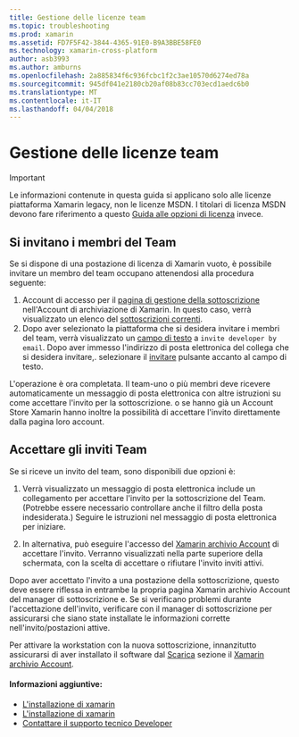 ```yaml
---
title: Gestione delle licenze team
ms.topic: troubleshooting
ms.prod: xamarin
ms.assetid: FD7F5F42-3844-4365-91E0-B9A3BBE58FE0
ms.technology: xamarin-cross-platform
author: asb3993
ms.author: amburns
ms.openlocfilehash: 2a885834f6c936fcbc1f2c3ae10570d6274ed78a
ms.sourcegitcommit: 945df041e2180cb20af08b83cc703ecd1aedc6b0
ms.translationtype: MT
ms.contentlocale: it-IT
ms.lasthandoff: 04/04/2018
---
```

# <a name="team-license-management"></a>Gestione delle licenze team

> [!IMPORTANT]
> Le informazioni contenute in questa guida si applicano solo alle licenze piattaforma Xamarin legacy, non le licenze MSDN. I titolari di licenza MSDN devono fare riferimento a questo [Guida alle opzioni di licenza](~/cross-platform/get-started/requirements.md) invece.


## <a name="inviting-team-members"></a>Si invitano i membri del Team
Se si dispone di una postazione di licenza di Xamarin vuoto, è possibile invitare un membro del team occupano attenendosi alla procedura seguente:

1.  Account di accesso per il [pagina di gestione della sottoscrizione](https://store.xamarin.com/account/my/subscription) nell'Account di archiviazione di Xamarin. In questo caso, verrà visualizzato un elenco del [sottoscrizioni correnti](http://screencast.com/t/BdOamw5Z).
2.  Dopo aver selezionato la piattaforma che si desidera invitare i membri del team, verrà visualizzato un [campo di testo](http://screencast.com/t/APdCrwaN) a `invite developer by email`. Dopo aver immesso l'indirizzo di posta elettronica del collega che si desidera invitare,. selezionare il [invitare](http://screencast.com/t/vjQAIBpT) pulsante accanto al campo di testo.

L'operazione è ora completata. Il team-uno o più membri deve ricevere automaticamente un messaggio di posta elettronica con altre istruzioni su come accettare l'invito per la sottoscrizione. o se hanno già un Account Store Xamarin hanno inoltre la possibilità di accettare l'invito direttamente dalla pagina loro account.

## <a name="accepting-team-invitations"></a>Accettare gli inviti Team
Se si riceve un invito del team, sono disponibili due opzioni è:

1.  Verrà visualizzato un messaggio di posta elettronica include un collegamento per accettare l'invito per la sottoscrizione del Team. (Potrebbe essere necessario controllare anche il filtro della posta indesiderata.) Seguire le istruzioni nel messaggio di posta elettronica per iniziare. 

2.  In alternativa, può eseguire l'accesso del [Xamarin archivio Account](http://store.xamarin.com/account/my/subscription) di accettare l'invito. Verranno visualizzati nella parte superiore della schermata, con la scelta di accettare o rifiutare l'invito inviti attivi.

Dopo aver accettato l'invito a una postazione della sottoscrizione, questo deve essere riflessa in entrambe la propria pagina Xamarin archivio Account del manager di sottoscrizione e. Se si verificano problemi durante l'accettazione dell'invito, verificare con il manager di sottoscrizione per assicurarsi che siano state installate le informazioni corrette nell'invito/postazioni attive.

Per attivare la workstation con la nuova sottoscrizione, innanzitutto assicurarsi di aver installato il software dal [Scarica](https://store.xamarin.com/account/my/subscription/downloads) sezione il [Xamarin archivio Account](http://store.xamarin.com/account/my/subscription).

#### <a name="additional-information"></a>Informazioni aggiuntive:

-   [L'installazione di xamarin](~/android/get-started/installation/index.md)
-   [L'installazione di xamarin](~/ios/get-started/installation/index.md)
-   [Contattare il supporto tecnico Developer](http://xamarin.com/support)
